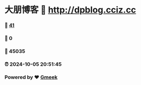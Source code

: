 # 大朋博客 :link: http://dpblog.cciz.cc 
### :page_facing_up: [41](http://dpblog.cciz.cc/tag.html) 
### :speech_balloon: 0 
### :hibiscus: 45035 
### :alarm_clock: 2024-10-05 20:51:45 
### Powered by :heart: [Gmeek](https://github.com/Meekdai/Gmeek)
